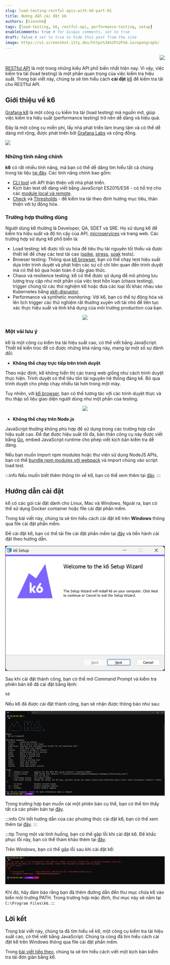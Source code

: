 ```yaml
---
slug: load-testing-restful-apis-with-k6-part-01
title: Hướng dẫn cài đặt k6
authors: [tiennhm]
tags: [load-testing, k6, restful-api, performance-testing, setup]
enableComments: true # for Gisqus comments, set to true
draft: false # set to true to hide this post from the site
image: https://v1.screenshot.11ty.dev/https%3A%2F%2Fk6.io/opengraph/
---
```


<p align="right">
    <img src="https://api.visitorbadge.io/api/visitors?path=https%3A%2F%2Ftiennhm.github.io%2Fblog%2Fload-testing-restful-apis-with-k6-part-01&label=⚪View&labelColor=%2337d67a&countColor=%23555555&style=flat&labelStyle=upper" loading='lazy' decoding='async'/>
</p>

[RESTful API](https://aws.amazon.com/what-is/restful-api/) là một trong những kiểu API phổ biến nhất hiện nay. Vì vậy, việc kiểm tra tải (load testing) là một phần quan trọng của việc kiểm tra hiệu suất. Trong bài viết này, chúng ta sẽ tìm hiểu cách **cài đặt** [k6](https://k6.io) để kiểm tra tải cho RESTful API.

<!--truncate-->

## Giới thiệu về k6

[Grafana k6](https://k6.io) là một công cụ kiểm tra tải (load testing) mã nguồn mở, giúp việc kiểm tra hiệu suất (performance testing) trở nên dễ dàng và hiệu quả.

Đây là một công cụ miễn phí, lấy nhà phát triển làm trung tâm và có thể dễ dàng mở rộng, được phát triển bởi [Grafana Labs](https://grafana.com/) và cộng đồng.

<img src="https://v1.screenshot.11ty.dev/https%3A%2F%2Fk6.io/opengraph/" loading='lazy' decoding='async'/>

### Những tính năng chính

**k6** có rất nhiều tính năng, mà bạn có thể dễ dàng tìm hiểu tất cả chúng trong tài liệu [tại đây](https://k6.io/docs/). Các tính năng chính bao gồm:

- [CLI tool](https://k6.io/docs/using-k6/k6-options/how-to/) với API thân thiện với nhà phát triển.
- Kịch bản test dễ dàng viết bằng JavaScript ES2015/ES6 - có hỗ trợ cho các [module local và remote](https://k6.io/docs/using-k6/modules/).
- [Check](https://k6.io/docs/using-k6/checks/) và [Thresholds](https://k6.io/docs/using-k6/thresholds/) - để kiểm tra tải theo định hướng mục tiêu, thân thiện với tự động hóa.

### Trường hợp thường dùng

Người dùng k6 thường là Developer, QA, SDET và SRE. Họ sử dụng k6 để kiểm tra hiệu suất và độ tin cậy của API, [microservices](https://microservices.io/) và trang web. Các trường hợp sử dụng k6 phổ biến là:

- Load testing: k6 được tối ưu hóa để tiêu thụ tài nguyên tối thiểu và được thiết kế để chạy các test tải cao ([spike](https://k6.io/docs/test-types/spike-testing/), [stress](https://k6.io/docs/test-types/stress-testing/), [soak](https://k6.io/docs/test-types/soak-testing/) tests).
- Browser testing: Thông qua [k6 browser](https://k6.io/docs/using-k6-browser/overview/), bạn có thể chạy test hiệu suất dựa trên trình duyệt và phát hiện các sự cố chỉ liên quan đến trình duyệt mà có thể bỏ qua hoàn toàn ở cấp giao thức.
- Chaos và resilience testing: k6 có thể được sử dụng để mô phỏng lưu lượng truy cập như một phần của việc test hỗn loạn (chaos testing), trigger chúng từ các thử nghiệm k6 hoặc đưa các loại lỗi khác nhau vào Kubernetes bằng [xk6-disruptor](https://k6.io/docs/javascript-api/xk6-disruptor/).
- Performance và synthetic monitoring: Với k6, bạn có thể tự động hóa và lên lịch trigger các thử nghiệm rất thường xuyên với tải nhỏ để liên tục xác thực hiệu suất và tính khả dụng của môi trường production của bạn.

<p align="center">
    <img src="https://k6.io/blog/static/d63ce8932598c91bbc2f4b5f77d25cab/4be29/api-collaboration.webp" loading='lazy' decoding='async'/>
</p>

### Một vài lưu ý

k6 là một công cụ kiểm tra tải hiệu suất cao, có thể viết bằng JavaScript. Thiết kế kiến trúc để có được những khả năng này, mang lại một số sự đánh đổi:

- **Không thể chạy trực tiếp trên trình duyệt**

Theo mặc định, k6 không hiển thị các trang web giống như cách trình duyệt thực hiện. Trình duyệt có thể tiêu tốn tài nguyên hệ thống đáng kể. Bỏ qua trình duyệt cho phép chạy nhiều tải hơn trong một máy.

Tuy nhiên, với [k6 browser](https://k6.io/docs/using-k6-browser/overview/), bạn có thể tương tác với các trình duyệt thực và thu thập số liệu giao diện người dùng như một phần của testing.

<p align="center">
    <img src="https://k6.io/blog/static/bf37122311fee7096e292f1d2f050b5e/f3baa/hybrid-testing.png" loading='lazy' decoding='async'/>
</p>

- **Không thể chạy trên Node.js**

JavaScript thường không phù hợp để sử dụng trong các trường hợp cần hiệu suất cao. Để đạt được hiệu suất tối đa, bản thân công cụ này được viết bằng [Go](https://go.dev), embed JavaScript runtime cho phép viết kịch bản kiểm tra dễ dàng.

Nếu bạn muốn import npm modules hoặc thư viện sử dụng NodeJS APIs, bạn có thể [bundle npm modules với webpack](https://k6.io/docs/using-k6/modules/#bundling-node-modules) và import chúng vào script load test.

:::info
Nếu muốn biết thêm thông tin về k6, bạn có thể xem thêm tại [đây](https://k6.io/docs).
:::
## Hướng dẫn cài đặt

k6 có các gói cài đặt dành cho Linux, Mac và Windows. Ngoài ra, bạn có thể sử dụng Docker container hoặc file cài đặt phần mềm.

Trong bài viết này, chúng ta sẽ tìm hiểu cách cài đặt k6 trên **Windows** thông qua file cài đặt phần mềm.

Để cài đặt k6, bạn có thể tải file cài đặt phần mềm tại [đây](https://dl.k6.io/msi/k6-latest-amd64.msi) và tiến hành cài đặt theo hướng dẫn.

<p align="center">
    <img src="/img/docs/k6/k6-install.webp" loading='lazy' decoding='async'/>
</p>

Sau khi cài đặt thành công, bạn có thể mở Command Prompt và kiểm tra phiên bản k6 đã cài đặt bằng lệnh:

```bash
k6
```
Nếu k6 đã được cài đặt thành công, bạn sẽ nhận được thông báo như sau:

<p align="center">
    <img src="/img/docs/k6/k6-install-verify.webp" loading='lazy' decoding='async'/>
</p>

Trong trường hợp bạn muốn cài một phiên bản cụ thể, bạn có thể tìm thấy tất cả các phiên bản tại [đây](https://dl.k6.io/msi/).

:::info 
Chi tiết hướng dẫn của các phương thức cài đặt k6, bạn có thể xem thêm tại [đây](https://k6.io/docs/getting-started/installation/).
:::

:::tip
Trong một vài tình huống, bạn có thể gặp lỗi khi cài đặt k6. Để khắc phục lỗi này, bạn có thể tham khảo thêm tại [đây](https://k6.io/docs/getting-started/installation/#troubleshooting).

Trên Windows, bạn có thể gặp lỗi sau khi cài đặt k6:

<p align="center">
    <img src="/img/docs/k6/k6-install-error.webp" loading='lazy' decoding='async'/>
</p>

Khi đó, hãy đảm bảo rằng bạn đã thêm đường dẫn đến thư mục chứa k6 vào biến môi trường PATH. Trong trường hợp mặc định, thư mục này sẽ nằm tại `C:\Program Files\k6`.
:::

## Lời kết

Trong bài viết này, chúng ta đã tìm hiểu về k6, một công cụ kiểm tra tải hiệu suất cao, có thể viết bằng JavaScript. Chúng ta cũng đã tìm hiểu cách cài đặt k6 trên Windows thông qua file cài đặt phần mềm.

Trong [bài viết tiếp theo](./part-02.md), chúng ta sẽ tìm hiểu cách viết một kịch bản kiểm tra tải đơn giản bằng k6.
